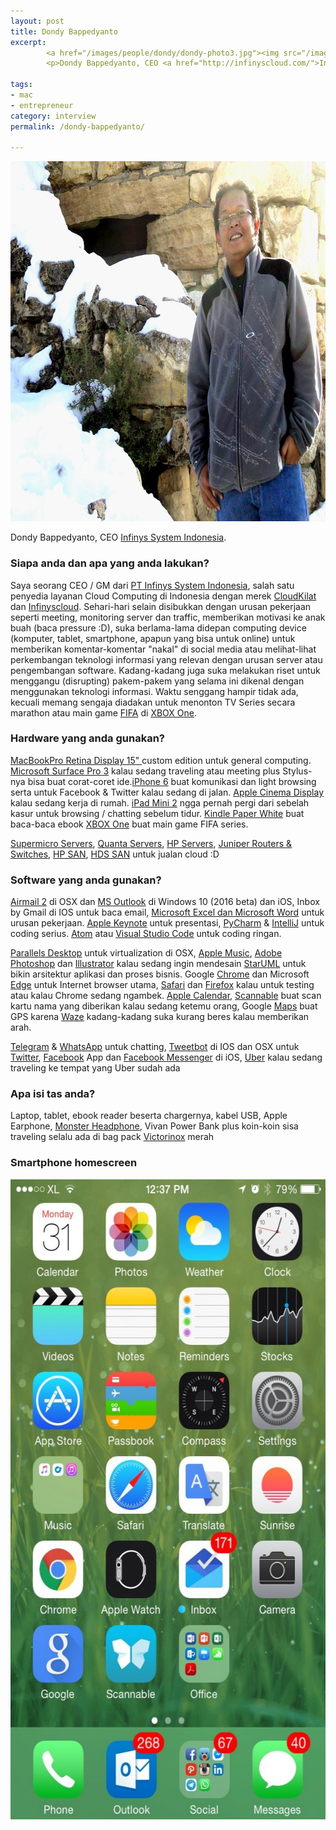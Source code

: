 ```yaml
---
layout: post
title: Dondy Bappedyanto
excerpt:
        <a href="/images/people/dondy/dondy-photo3.jpg"><img src="/images/people/dondy/dondy-photo3.jpg" alt="Dondi Bappedyanto" width="768" height="576" class="alignnone size-full wp-image-289" /></a>
        <p>Dondy Bappedyanto, CEO <a href="http://infinyscloud.com/">Infinys System Indonesia</a>.

tags:
- mac
- entrepreneur
category: interview
permalink: /dondy-bappedyanto/

---
```


<a href="/images/people/dondy/dondy-photo3.jpg"><img src="/images/people/dondy/dondy-photo3.jpg" alt="Dondi Bappedyanto" width="768" height="576" class="alignnone size-full wp-image-289" /></a>

<p>Dondy Bappedyanto, CEO <a href="http://infinyscloud.com/">Infinys System Indonesia</a>.
<!--more-->


<h3>Siapa anda dan apa yang anda lakukan?</h3>
<p>Saya seorang CEO / GM dari <a href="http://infinyscloud.com/">PT Infinys System Indonesia</a>, salah satu penyedia layanan Cloud Computing di Indonesia dengan merek <a href="http://cloudkilat.com/">CloudKilat</a> dan <a href="http://infinyscloud.com/">Infinyscloud</a>. Sehari-hari selain disibukkan dengan urusan pekerjaan seperti meeting, monitoring server dan traffic, memberikan motivasi ke anak buah (baca pressure :D), suka berlama-lama didepan computing device (komputer, tablet, smartphone, apapun yang bisa untuk online) untuk memberikan komentar-komentar "nakal" di social media atau melihat-lihat perkembangan teknologi informasi yang relevan dengan urusan server atau pengembangan software. Kadang-kadang juga suka melakukan riset untuk menggangu (disrupting) pakem-pakem yang selama ini dikenal dengan menggunakan teknologi informasi. Waktu senggang hampir tidak ada, kecuali memang sengaja diadakan untuk menonton TV Series secara marathon atau main game <a href="http://www.xbox.com/en-US/games/fifa-15">FIFA</a> di <a href="https://en.wikipedia.org/wiki/Xbox_One">XBOX One</a>.</p>

<h3>Hardware yang anda gunakan?</h3>
<p><a href="https://en.wikipedia.org/wiki/MacBook_Pro">MacBookPro Retina Display 15" </a>custom edition untuk general computing. <a href="https://en.wikipedia.org/wiki/Surface_Pro_3">Microsoft Surface Pro 3</a> kalau sedang traveling atau meeting plus Stylus-nya bisa buat corat-coret ide.<a href="https://en.wikipedia.org/wiki/IPhone_6">iPhone 6</a> buat komunikasi dan light browsing serta untuk Facebook &amp; Twitter kalau sedang di jalan. <a href="https://en.wikipedia.org/wiki/Apple_Cinema_Display">Apple Cinema Display</a> kalau sedang kerja di rumah. <a href="https://en.wikipedia.org/wiki/IPad_Mini_2">iPad Mini 2</a> ngga pernah pergi dari sebelah kasur untuk browsing / chatting  sebelum tidur.
<a href="https://en.wikipedia.org/wiki/Amazon_Kindle">Kindle Paper White</a> buat baca-baca ebook <a href="https://en.wikipedia.org/wiki/Xbox_One">XBOX One</a> buat main game FIFA series.</p>
<p>
<a href="http://www.supermicro.com/products/system/">Supermicro Servers</a>, <a href="http://www.quantaqct.com/">Quanta Servers</a>, <a href="http://www8.hp.com/us/en/products/servers/">HP Servers</a>, <a href="http://www.juniper.net/us/en/">Juniper Routers & Switches</a>, <a href="http://www8.hp.com/us/en/products/data-storage/storage-networking.html">HP SAN</a>, <a href="https://www.hds.com/products/networking/">HDS SAN</a> untuk jualan cloud :D
</p>

<h3>Software yang anda gunakan?</h3>
<p><a href="http://airmailapp.com/">Airmail 2</a> di OSX dan <a href="http://www.microsoft.com/en-us/outlook-com/">MS Outlook</a> di Windows 10 (2016 beta) dan iOS, Inbox by Gmail di IOS untuk baca email, <a href="https://products.office.com/">Microsoft Excel dan Microsoft Word</a> untuk urusan pekerjaan. <a href="http://www.apple.com/mac/keynote/">Apple Keynote</a> untuk presentasi, <a href="https://www.jetbrains.com/pycharm/">PyCharm</a> &amp; <a href="https://www.jetbrains.com/idea/">IntelliJ</a> untuk coding serius. <a href="https://atom.io/">Atom</a> atau <a href="https://code.visualstudio.com/">Visual Studio Code</a> untuk coding ringan.
</p><p>
<a href="http://www.parallels.com/products/desktop/">Parallels Desktop</a> untuk virtualization di OSX, <a href="http://www.apple.com/music/">Apple Music</a>, <a href="http://www.photoshop.com/products/photoshop">Adobe Photoshop</a> dan <a href="http://www.adobe.com/products/illustrator.html">Illustrator</a> kalau sedang ingin mendesain
<a href="http://staruml.io/">StarUML</a> untuk bikin arsitektur aplikasi dan proses bisnis. Google <a href="http://www.google.com/chrome/">Chrome</a> dan Microsoft <a href="https://www.microsoft.com/en-us/windows/microsoft-edge">Edge</a> untuk Internet browser utama, <a href="http://www.apple.com/safari/">Safari</a> dan <a href="https://www.mozilla.org/en-US/firefox/new/">Firefox</a> kalau untuk testing atau kalau Chrome sedang ngambek.
<a href="https://en.wikipedia.org/wiki/Calendar_%28application%29">Apple Calendar</a>, <a href="https://evernote.com/products/scannable/">Scannable</a> buat scan kartu nama yang diberikan kalau sedang ketemu orang, Google <a href="http://maps.google.com/">Maps</a> buat GPS karena <a href="https://www.waze.com/">Waze</a> kadang-kadang suka kurang beres kalau memberikan arah.

<a href="https://telegram.org">Telegram</a> &amp; <a href="https://www.whatsapp.com">WhatsApp</a> untuk chatting, <a href="http://tapbots.com/tweetbot/">Tweetbot</a> di IOS dan OSX untuk <a href="https://twitter.com/">Twitter</a>, <a href="https://facebook.com/">Facebook</a> App dan <a href="https://www.messenger.com/">Facebook Messenger</a> di iOS, <a href="https://www.uber.com/">Uber</a> kalau sedang traveling ke tempat yang Uber sudah ada</p>

<h3>Apa isi tas anda?</h3>
Laptop, tablet, ebook reader beserta chargernya, kabel USB, Apple Earphone, <a href="http://www.monsterproducts.com/collections/headphones">Monster Headphone</a>, Vivan Power Bank plus koin-koin sisa traveling selalu ada di bag pack <a href="http://www.victorinox.com/global/en">Victorinox</a> merah

<h3>Smartphone homescreen</h3>
<a href="/images/people/dondy/homescreen.jpg"><img src="/images/people/dondy/homescreen-576x1024.jpg" alt="homescreen" width="576" height="1024" class="alignnone size-large wp-image-290" /></a>

